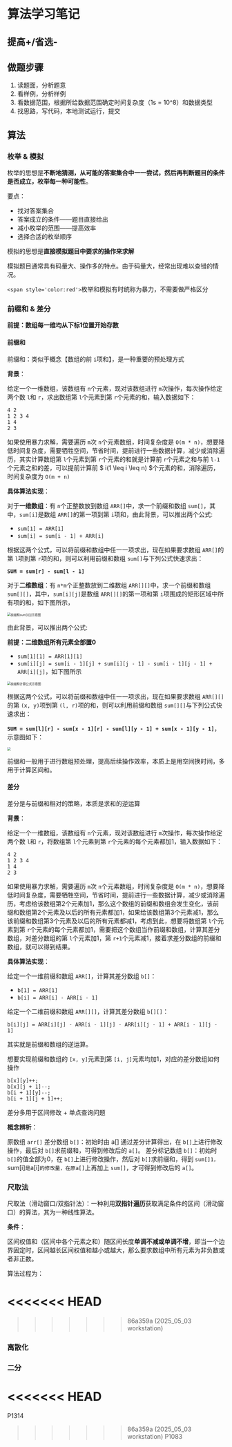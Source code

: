 # 算法学习笔记

## 提高+/省选-

## 做题步骤

1. 读题面，分析题意
2. 看样例，分析样例
3. 看数据范围，根据所给数据范围确定时间复杂度（1s = 10^8）和数据类型
4. 找思路，写代码，本地测试运行，提交

## 算法

### 枚举 & 模拟

枚举的思想是**不断地猜测，从可能的答案集合中一一尝试，然后再判断题目的条件是否成立，枚举每一种可能性**。

要点：

- 找对答案集合
- 答案成立的条件——题目直接给出
- 减小枚举的范围——提高效率
- 选择合适的枚举顺序

模拟的思想是**直接模拟题目中要求的操作来求解**

模拟题目通常具有码量大、操作多的特点。由于码量大，经常出现难以查错的情况。

`<span style='color:red'>`枚举和模拟有时统称为暴力，不需要做严格区分

### 前缀和 & 差分

**前提：数组每一维均从下标1位置开始存数**

#### 前缀和

前缀和：类似于概念【数组的前 `i`项和】，是一种重要的预处理方式

**背景**：

给定一个一维数组，该数组有 `n`个元素，现对该数组进行 `m`次操作，每次操作给定两个数 `l`和 `r`，求出数组第 `l`个元素到第 `r`个元素的和，输入数据如下：

```
4 2
1 2 3 4
1 4
2 3
```

如果使用暴力求解，需要遍历 `m`次 `n`个元素数组，时间复杂度是 `O(m * n)`，想要降低时间复杂度，需要牺牲空间，节省时间，提前进行一些数据计算，减少或消除遍历，其实计算数组第 `l`个元素到第 `r`个元素的和就是计算前 `r`个元素之和与前 `l-1`个元素之和的差，可以提前计算前 $ i(1 \leq i \leq n) $个元素的和，消除遍历，时间复杂度为 `O(m + n)`

**具体算法实现**：

对于**一维数组**：有 `n`个正整数放到数组 `ARR[]`中，求一个前缀和数组 `sum[]`，其中，`sum[i]`是数组 `ARR[]`的第一项到第 `i`项和，由此背景，可以推出两个公式:

- `sum[1] = ARR[1]`
- `sum[i] = sum[i - 1] + ARR[i]`

根据这两个公式，可以将前缀和数组中任一一项求出，现在如果要求数组 `ARR[]`的第 `l`项到第 `r`项的和，则可以利用前缀和数组 `sum[]`与下列公式快速求出：

**`SUM = sum[r] - sum[l - 1]`**

对于**二维数组**：有 `n*m`个正整数放到二维数组 `ARR[][]`中，求一个前缀和数组 `sum[][]`，其中，`sum[i][j]`是数组 `ARR[][]`的第一项和第 `i`项围成的矩形区域中所有项的和，如下图所示，

<img src=".\images\前缀和sum[i][j]示意图.png" alt="前缀和sum[i][j]示意图" style="zoom: 50%;" />

由此背景，可以推出两个公式:

**前提：二维数组所有元素全部置0**

- `sum[1][1] = ARR[1][1]`
- `sum[i][j] = sum[i - 1][j] + sum[i][j - 1] - sum[i - 1][j - 1] + ARR[i][j]`，如下图所示

<img src=".\images\前缀和sum计算公式示意图.png" alt="前缀和计算公式示意图" style="zoom:50%;" />

根据这两个公式，可以将前缀和数组中任一一项求出，现在如果要求数组 `ARR[][]`的第 `(x, y)`项到第 `(l, r)`项的和，则可以利用前缀和数组 `sum[][]`与下列公式快速求出：

**`SUM = sum[l][r] - sum[x - 1][r] - sum[l][y - 1] + sum[x - 1][y - 1]`**，示意图如下：

<img src=".\images\前缀和SUM计算公式示意图.png" style="zoom:50%;" />

前缀和一般用于进行数组预处理，提高后续操作效率，本质上是用空间换时间，多用于计算区间和。

#### 差分

差分是与前缀和相对的策略，本质是求和的逆运算

**背景**：

给定一个一维数组，该数组有 `n`个元素，现对该数组进行 `m`次操作，每次操作给定两个数 `l`和 `r`，将数组第 `l`个元素到第 `r`个元素的每个元素都加1，输入数据如下：

```
4 2
1 2 3 4
1 4
2 3
```

如果使用暴力求解，需要遍历 `m`次 `n`个元素数组，时间复杂度是 `O(m * n)`，想要降低时间复杂度，需要牺牲空间，节省时间，提前进行一些数据计算，减少或消除遍历，考虑给该数组第2个元素加1，那么这个数组的前缀和数组会发生变化，该前缀和数组第2个元素及以后的所有元素都加1，如果给该数组第3个元素减1，那么该前缀和数组第3个元素及以后的所有元素都减1，考虑到此，想要将数组第 `l`个元素到第 `r`个元素的每个元素都加1，需要把这个数组当作前缀和数组，计算其差分数组，对差分数组的第 `l`个元素加1，第 `r+1`个元素减1，接着求差分数组的前缀和数组，就可以得到结果。

**具体算法实现**：

给定一个一维前缀和数组 `ARR[]`，计算其差分数组 `b[]`：

- `b[1] = ARR[1]`
- `b[i] = ARR[i] - ARR[i - 1]`

给定一个二维前缀和数组 `ARR[][]`，计算其差分数组 `b[][]`：

`b[i][j] = ARR[i][j] - ARR[i - 1][j] - ARR[i][j - 1] + ARR[i - 1][j - 1]`

其实就是前缀和数组的逆运算。

想要实现前缀和数组的 `[x, y]`元素到第 `[i, j]`元素均加1，对应的差分数组如何操作

```
b[x][y]++;
b[x][j + 1]--;
b[i + 1][y]--;
b[i + 1][j + 1]++;
```

差分多用于区间修改 + 单点查询问题

**概念辨析**：

原数组 `arr[]`
差分数组 `b[]`：初始时由 a[] 通过差分计算得出，在 `b[]`上进行修改操作，最后对 `b[]`求前缀和，可得到修改后的 `a[]`。
差分标记数组 `b[]`：初始时 `b[]`的值全部为0，在 `b[]`上进行修改操作，然后对 `b[]`求前缀和，得到 `sum[]1，`sum[i]`是`a[i]`的修改量，在原a[]`上再加上 `sum[]`，才可得到修改后的 `a[]`。

### 尺取法

尺取法（滑动窗口/双指针法）：一种利用**双指针遍历**获取满足条件的区间（滑动窗口）的算法，其为一种线性算法。

**条件**：

区间权值和（区间中各个元素之和）随区间长度**单调不减或单调不增**，即当一个边界固定时，区间越长区间权值和越小或越大，那么要求数组中所有元素为非负数或者非正数。

算法过程为：

<<<<<<< HEAD
=======

>>>>>>> 86a359a (2025_05_03 workstation)
### 离散化

### 二分

<<<<<<< HEAD
=======
P1314

>>>>>>> 86a359a (2025_05_03 workstation)
P1083
